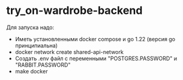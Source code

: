 # try_on-wardrobe-backend

Для запуска надо:
- Иметь установленными docker compose и go 1.22 (версия go принципиальна)
- docker network create shared-api-network
- Создать .env файл с переменными "POSTGRES.PASSWORD" и "RABBIT.PASSWORD"
- make docker
